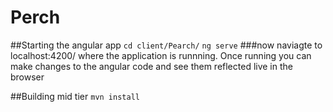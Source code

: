 # Perch
##Starting the angular app
`cd client/Pearch/`
`ng serve`
###now naviagte to localhost:4200/ where the application is runnning. Once running you can make changes to the angular code and see them reflected live in the browser

##Building mid tier
`mvn install`